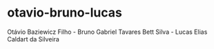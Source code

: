 # otavio-bruno-lucas
Otávio Baziewicz Filho - Bruno Gabriel Tavares Bett Silva - Lucas Elias Caldart da Silveira
